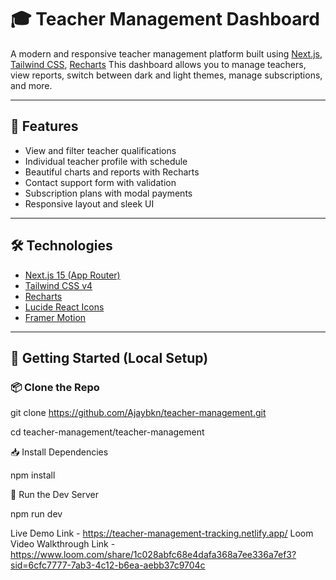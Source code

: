 # 🎓 Teacher Management Dashboard

A modern and responsive teacher management platform built using [Next.js](https://nextjs.org), [Tailwind CSS](https://tailwindcss.com), [Recharts](https://recharts.org) This dashboard allows you to manage teachers, view reports, switch between dark and light themes, manage subscriptions, and more.

---

## 🚀 Features

- View and filter teacher qualifications
- Individual teacher profile with schedule
- Beautiful charts and reports with Recharts
- Contact support form with validation
- Subscription plans with modal payments
- Responsive layout and sleek UI


---

## 🛠️ Technologies

- [Next.js 15 (App Router)](https://nextjs.org)
- [Tailwind CSS v4](https://tailwindcss.com)
- [Recharts](https://recharts.org)
- [Lucide React Icons](https://lucide.dev/icons)
- [Framer Motion](https://www.framer.com/motion/)

---

## 🧩 Getting Started (Local Setup)

### 📦 Clone the Repo


git clone https://github.com/Ajaybkn/teacher-management.git

cd teacher-management/teacher-management

📥 Install Dependencies

npm install

🚀 Run the Dev Server

npm run dev

Live Demo Link -  https://teacher-management-tracking.netlify.app/
Loom Video Walkthrough Link - https://www.loom.com/share/1c028abfc68e4dafa368a7ee336a7ef3?sid=6cfc7777-7ab3-4c12-b6ea-aebb37c9704c

